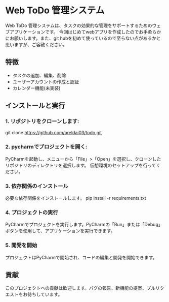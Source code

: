 # Web ToDo 管理システム

Web ToDo 管理システムは、タスクの効果的な管理をサポートするためのウェブアプリケーションです。
今回はじめてwebアプリを作成したのでお手柔らかにお願いします。また、git hubを初めて使っているので至らない点があるかと思いますが、ご容赦ください。

## 特徴

- タスクの追加、編集、削除
- ユーザーアカウントの作成と認証
- カレンダー機能(未実装)

## インストールと実行

### 1. リポジトリをクローンします:
git clone https://github.com/areldai03/todo.git

### 2. pycharmでプロジェクトを開く:
PyCharmを起動し、メニューから「File」>「Open」を選択し、クローンしたリポジトリのディレクトリを選択します。
仮想環境のセットアップを行ってください。

### 3. 依存関係のインストール
必要な依存関係をインストールします。
pip install -r requirements.txt

### 4. プロジェクトの実行

PyCharmでプロジェクトを実行します。PyCharmの「Run」または「Debug」ボタンを使用して、アプリケーションを実行できます。

### 5. 開発を開始

プロジェクトはPyCharmで開始され、コードの編集と開発を開始できます。

## 貢献

このプロジェクトへの貢献は歓迎します。バグの報告、新機能の提案、プルリクエストをお待ちしています。
